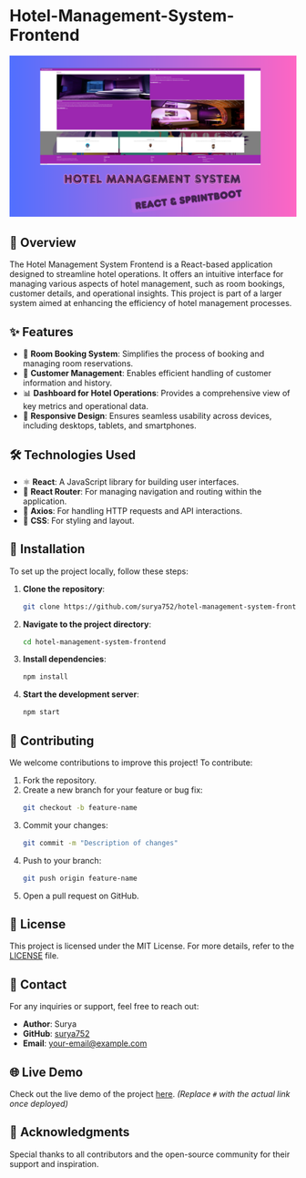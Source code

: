 # Hotel-Management-System-Frontend

![image alt](https://github.com/surya752/hotel-management-system-frontend/blob/e43a11578b85bd817265f332ab5161e7535b0d3f/hms.png?raw-true)

## 🌟 Overview

The Hotel Management System Frontend is a React-based application designed to streamline hotel operations. It offers an intuitive interface for managing various aspects of hotel management, such as room bookings, customer details, and operational insights. This project is part of a larger system aimed at enhancing the efficiency of hotel management processes.

## ✨ Features

- 🏨 **Room Booking System**: Simplifies the process of booking and managing room reservations.
- 👥 **Customer Management**: Enables efficient handling of customer information and history.
- 📊 **Dashboard for Hotel Operations**: Provides a comprehensive view of key metrics and operational data.
- 📱 **Responsive Design**: Ensures seamless usability across devices, including desktops, tablets, and smartphones.

## 🛠️ Technologies Used

- ⚛️ **React**: A JavaScript library for building user interfaces.
- 🚦 **React Router**: For managing navigation and routing within the application.
- 📡 **Axios**: For handling HTTP requests and API interactions.
- 🎨 **CSS**: For styling and layout.

## 🚀 Installation

To set up the project locally, follow these steps:

1. **Clone the repository**:
   ```bash
   git clone https://github.com/surya752/hotel-management-system-frontend.git
   ```
2. **Navigate to the project directory**:
   ```bash
   cd hotel-management-system-frontend
   ```
3. **Install dependencies**:
   ```bash
   npm install
   ```
4. **Start the development server**:
   ```bash
   npm start
   ```

## 🤝 Contributing

We welcome contributions to improve this project! To contribute:

1. Fork the repository.
2. Create a new branch for your feature or bug fix:
   ```bash
   git checkout -b feature-name
   ```
3. Commit your changes:
   ```bash
   git commit -m "Description of changes"
   ```
4. Push to your branch:
   ```bash
   git push origin feature-name
   ```
5. Open a pull request on GitHub.

## 📜 License

This project is licensed under the MIT License. For more details, refer to the [LICENSE](./LICENSE) file.

## 📧 Contact

For any inquiries or support, feel free to reach out:

- **Author**: Surya
- **GitHub**: [surya752](https://github.com/surya752)
- **Email**: [your-email@example.com](mailto:your-email@example.com)

## 🌐 Live Demo

Check out the live demo of the project [here](#). _(Replace `#` with the actual link once deployed)_

## 📝 Acknowledgments

Special thanks to all contributors and the open-source community for their support and inspiration.
